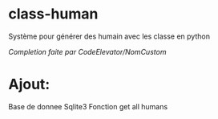 # class-human
Système pour générer des humain avec les classe en python

*Completion faite par CodeElevator/NomCustom*

# Ajout:
Base de donnee Sqlite3
Fonction get all humans
